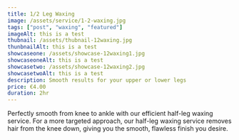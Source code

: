 ```yaml
---
title: 1/2 Leg Waxing
image: /assets/service/1-2-waxing.jpg
tags: ["post", "waxing", "featured"]
imageAlt: this is a test
thubnail: /assets/thubnail-12waxing.jpg
thunbnailAlt: this is a test
showcaseone: /assets/showcase-12waxing1.jpg
showcaseoneAlt: this is a test
showcasetwo: /assets/showcase-12waxing2.jpg
showcasetwoAlt: this is a test
description: Smooth results for your upper or lower legs
price: €4.00
duration: 2hr
---
```

Perfectly smooth from knee to ankle with our efficient half-leg waxing service. For a more targeted approach, our half-leg waxing service removes hair from the knee down, giving you the smooth, flawless finish you desire. 